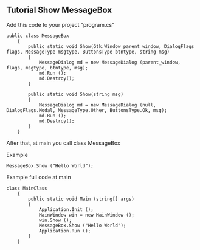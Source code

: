 ## Tutorial Show MessageBox

Add this code to your project "program.cs"

```
public class MessageBox 
	{ 
		public static void Show(Gtk.Window parent_window, DialogFlags flags, MessageType msgtype, ButtonsType btntype, string msg) 
		{ 
			MessageDialog md = new MessageDialog (parent_window, flags, msgtype, btntype, msg); 
			md.Run (); 
			md.Destroy(); 
		} 

		public static void Show(string msg) 
		{ 
			MessageDialog md = new MessageDialog (null, DialogFlags.Modal, MessageType.Other, ButtonsType.Ok, msg); 
			md.Run (); 
			md.Destroy(); 
		} 
	}	
```

After that, at main you call class MessageBox

Example
```
MessageBox.Show ("Hello World");
```

Example full code at main

```
class MainClass
	{
		public static void Main (string[] args)
		{
			Application.Init ();
			MainWindow win = new MainWindow ();
			win.Show ();
			MessageBox.Show ("Hello World");
			Application.Run ();
		}
	}
```
